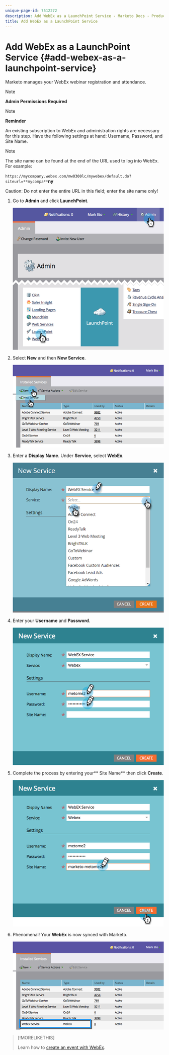 ```yaml
---
unique-page-id: 7512272
description: Add WebEx as a LaunchPoint Service - Marketo Docs - Product Documentation
title: Add WebEx as a LaunchPoint Service
---
```


# Add WebEx as a LaunchPoint Service {#add-webex-as-a-launchpoint-service}

Marketo manages your WebEx webinar registration and attendance.

>[!NOTE]
>
>**Admin Permissions Required**

>[!NOTE]
>
>**Reminder**
>
>An existing subscription to WebEx and administration rights are necessary for this step. Have the following settings at hand: Username, Password, and Site Name.

>[!NOTE]
>
>The site name can be found at the end of the URL used to log into WebEx. For example:
>
>`https://mycompany.webex.com/mw0300lc/mywebex/default.do?siteurl=**mycompa**`**ny**
>
>Caution: Do not enter the entire URL in this field; enter the site name only!

1. Go to **Admin** and click **LaunchPoint**.

   ![](assets/image2015-4-23-11-3a20-3a43.png)

1. Select **New** and then **New Service**.

   ![](assets/webex-new-service.png)

1. Enter a **Display Name**. Under **Service**, select **WebEx**.

   ![](assets/new-service-webex.png)

1. Enter your **Username** and **Password**.

   ![](assets/image2015-4-24-18-3a56-3a56.png)

1. Complete the process by entering your** Site Name** then click **Create**.

   ![](assets/image2015-4-24-18-3a58-3a43.png)  

1. Phenomenal! Your **WebEx** is now synced with Marketo. 

   ![](assets/webex.png)

>[!MORELIKETHIS]
>
>Learn how to [create an event with WebEx](../../../product-docs/demand-generation/events/create-an-event/create-an-event-with-webex.md).

